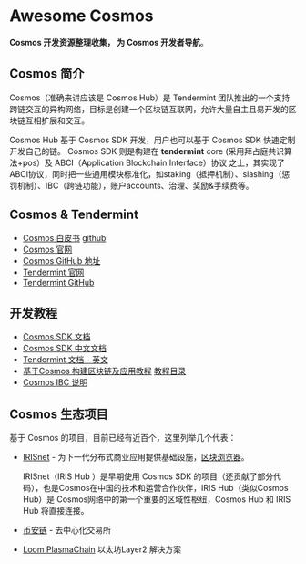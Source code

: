 # Awesome Cosmos
**Cosmos 开发资源整理收集， 为 Cosmos 开发者导航**。

## Cosmos 简介

Cosmos（准确来讲应该是 Cosmos Hub）是 Tendermint 团队推出的一个支持跨链交互的异构网络，目标是创建一个区块链互联网，允许大量自主且易开发的区块链互相扩展和交互。

Cosmos Hub 基于 Cosmos SDK 开发，用户也可以基于 Cosmos SDK  快速定制开发自己的链。 Cosmos SDK 则是构建在 **tendermint** core (采用拜占庭共识算法+pos）及 ABCI（Application Blockchain Interface）协议 之上，其实现了ABCI协议，同时把一些通用模块标准化，如staking（抵押机制）、slashing（惩罚机制）、IBC（跨链功能），账户accounts、治理、奖励&手续费等。

## Cosmos & Tendermint

- [Cosmos 白皮书](https://cosmos.network/whitepaper) [github](https://cosmos.network/whitepaper)
- [Cosmos 官网](https://cosmos.network) 
- [Cosmos GitHub 地址](https://github.com/cosmos)
- [Tendermint 官网](https://tendermint.com)
- [Tendermint GitHub](https://github.com/tendermint/tendermint)

## 开发教程

- [Cosmos SDK 文档](https://cosmos.network/docs/)
- [Cosmos SDK 中文文档](https://github.com/cosmos/cosmos-sdk/tree/master/docs/translations/cn)
- [Tendermint 文档 - 英文](https://tendermint.com/docs/)
- [基于Cosmos 构建区块链及应用教程](https://github.com/cosmos/sdk-application-tutorial/blob/master/tutorial/cn/README.md) [教程目录](https://github.com/cosmos/sdk-application-tutorial/tree/master/tutorial/cn)
- [Cosmos IBC 说明](https://github.com/cosmos/ibc/blob/master/CosmosIBCSpecification.pdf)


## Cosmos 生态项目

基于 Cosmos 的项目，目前已经有近百个，这里列举几个代表：

- [IRISnet](https://www.irisnet.org/) - 为下一代分布式商业应用提供基础设施，[区块浏览器](https://www.irisplorer.io/#/home)。

  IRISnet（IRIS Hub ）是早期使用 Cosmos SDK 的项目（还贡献了部分代码），也是Cosmos在中国的技术和运营合作伙伴，IRIS Hub（类似Cosmos Hub）是 Cosmos网络中的第一个重要的区域性枢纽，Cosmos Hub 和 IRIS Hub 将直接连接。
- [币安链](https://docs.binance.org/index.html) - 去中心化交易所
- [Loom PlasmaChain](https://loomx.io) 以太坊Layer2 解决方案 

